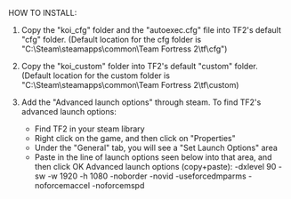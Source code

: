 HOW TO INSTALL:
1. Copy the "koi_cfg" folder and the "autoexec.cfg" file into TF2's default "cfg" folder. 
   (Default location for the cfg folder is "C:\Steam\steamapps\common\Team Fortress 2\tf\cfg")

2. Copy the "koi_custom" folder into TF2's default "custom" folder. 
   (Default location for the custom folder is "C:\Steam\steamapps\common\Team Fortress 2\tf\custom)

3. Add the "Advanced launch options" through steam. To find TF2's advanced launch options:
   - Find TF2 in your steam library
   - Right click on the game, and then click on "Properties"
   - Under the "General" tab, you will see a "Set Launch Options" area
   - Paste in the line of launch options seen below into that area, and then click OK
  Advanced launch options (copy+paste): -dxlevel 90 -sw -w 1920 -h 1080 -noborder -novid -useforcedmparms -noforcemaccel -noforcemspd
